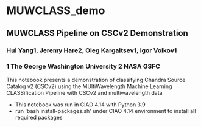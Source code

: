 # MUWCLASS_demo
 
## MUWCLASS Pipeline on CSCv2 Demonstration
### Hui Yang1, Jeremy Hare2, Oleg Kargaltsev1, Igor Volkov1
### 1 The George Washington University 2 NASA GSFC

This notebook presents a demonstration of classifying Chandra Source Catalog v2 (CSCv2) using the MUltiWavelength Machine Learning CLASSification Pipeline with CSCv2 and multiwavelength data

* This notebook was run in CIAO 4.14 with Python 3.9 
* run 'bash install-packages.sh' under CIAO 4.14 environment to install all required packages 

